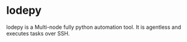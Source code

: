# lodepy
lodepy is a Multi-node fully python automation tool. It is agentless and executes tasks over SSH.